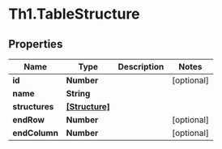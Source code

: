 # Th1.TableStructure

## Properties

Name | Type | Description | Notes
------------ | ------------- | ------------- | -------------
**id** | **Number** |  | [optional] 
**name** | **String** |  | 
**structures** | [**[Structure]**](Structure.md) |  | 
**endRow** | **Number** |  | [optional] 
**endColumn** | **Number** |  | [optional] 



